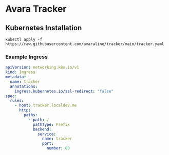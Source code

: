 # Avara Tracker

## Kubernetes Installation

```
kubectl apply -f https://raw.githubusercontent.com/avaraline/tracker/main/tracker.yaml
```

### Example Ingress

```yaml
apiVersion: networking.k8s.io/v1
kind: Ingress
metadata:
  name: tracker
  annotations:
    ingress.kubernetes.io/ssl-redirect: "false"
spec:
  rules:
    - host: tracker.localdev.me
      http:
        paths:
          - path: /
            pathType: Prefix
            backend:
              service:
                name: tracker
                port:
                  number: 80
```
